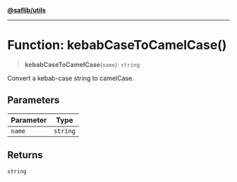 [**@saflib/utils**](../index.md)

***

# Function: kebabCaseToCamelCase()

> **kebabCaseToCamelCase**(`name`): `string`

Convert a kebab-case string to camelCase.

## Parameters

| Parameter | Type |
| ------ | ------ |
| `name` | `string` |

## Returns

`string`
